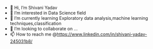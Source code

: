 - 👋 Hi, I’m Shivani Yadav
- 👀 I’m interested in Data Science field
- 🌱 I’m currently learning Exploratory data analysis,machine learning techniques,classification 
- 💞️ I’m looking to collaborate on ...
- 📫 How to reach me @https://www.linkedin.com/in/shivani-yadav-245031b8/

<!---
y123shiva/y123shiva is a ✨ special ✨ repository because its `README.md` (this file) appears on your GitHub profile.
You can click the Preview link to take a look at your changes.
--->

